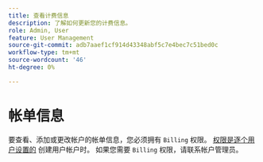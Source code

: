 ```yaml
---
title: 查看计费信息
description: 了解如何更新您的计费信息。
role: Admin, User
feature: User Management
source-git-commit: adb7aaef1cf914d43348abf5c7e4bec7c51bed0c
workflow-type: tm+mt
source-wordcount: '46'
ht-degree: 0%

---
```


# 帐单信息

要查看、添加或更改帐户的帐单信息，您必须拥有 `Billing` 权限。 [权限是逐个用户设置的](../../administrator/user-management/user-management.md) 创建用户帐户时。 如果您需要 `Billing` 权限，请联系帐户管理员。

